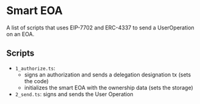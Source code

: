 # Smart EOA

A list of scripts that uses EIP-7702 and ERC-4337 to send a UserOperation on an EOA.

## Scripts

- `1_authorize.ts`:
  - signs an authorization and sends a delegation designation tx (sets the code)
  - initializes the smart EOA with the ownership data (sets the storage)
- `2_send.ts`: signs and sends the User Operation
